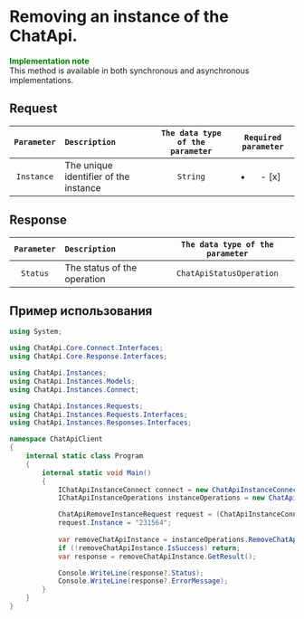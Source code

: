 # Removing an instance of the ChatApi.
**<span style="color:green">Implementation note</span>** <br/>
This method is available in both synchronous and asynchronous implementations.

## Request
| `Parameter` | `Description`                          | `The data type of the parameter` | `Required parameter`     |
|:-----------:|:---------------------------------------|:--------------------------------:|:------------------------:|
| `Instance`  | The unique identifier of the instance  | `String`                         | <ul><li>- [x] </li></ul> |

## Response
|  `Parameter`          | `Description`                                         | `The data type of the parameter` | 
|:---------------------:|:------------------------------------------------------|:--------------------------------:|
| `Status`              | The status of the operation                           | `ChatApiStatusOperation`

## Пример использования
```csharp
using System;

using ChatApi.Core.Connect.Interfaces;
using ChatApi.Core.Response.Interfaces;

using ChatApi.Instances;
using ChatApi.Instances.Models;
using ChatApi.Instances.Connect;

using ChatApi.Instances.Requests;
using ChatApi.Instances.Requests.Interfaces;
using ChatApi.Instances.Responses.Interfaces;

namespace ChatApiClient
{
    internal static class Program
    {
        internal static void Main()
        {
            IChatApiInstanceConnect connect = new ChatApiInstanceConnect("ApiKey");
            IChatApiInstanceOperations instanceOperations = new ChatApiInstanceOperations(connect);

            ChatApiRemoveInstanceRequest request = (ChatApiInstanceConnect)connect;
            request.Instance = "231564";
            
            var removeChatApiInstance = instanceOperations.RemoveChatApiInstance(request);
            if (!removeChatApiInstance.IsSuccess) return;
            var response = removeChatApiInstance.GetResult();

            Console.WriteLine(response?.Status);
            Console.WriteLine(response?.ErrorMessage);
        }
    }
}
```
